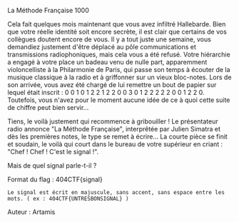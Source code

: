  La Méthode Française
1000

Cela fait quelques mois maintenant que vous avez infiltré Hallebarde. Bien que votre réelle identité soit encore secrète, il est clair que certains de vos collègues doutent encore de vous. Il y a tout juste une semaine, vous demandiez justement d'être déplacé au pôle communications et transmissions radiophoniques, mais cela vous a été refusé. Votre hiérarchie a engagé à votre place un badeau venu de nulle part, apparemment violoncelliste à la Philarmonie de Paris, qui passe son temps à écouter de la musique classique à la radio et à griffonner sur un vieux bloc-notes. Lors de son arrivée, vous avez été chargé de lui remettre un bout de papier sur lequel était inscrit : 0 0 1 0 1 2 2 1 2 2 0 0 3 0 1 2 2 2 2 2 0 0 1 2 2 0. Toutefois, vous n'avez pour le moment aucune idée de ce à quoi cette suite de chiffre peut bien servir...

Tiens, le voilà justement qui recommence à gribouiller ! Le présentateur radio annonce "La Méthode Française", interprêtée par Julien Simatra et dès les premières notes, le type se remet à écrire... La courte pièce se finit et soudain, le voilà qui court dans le bureau de votre supérieur en criant : "Chef ! Chef ! C'est le signal !".

Mais de quel signal parle-t-il ?

Format du flag : 404CTF{signal}

    Le signal est écrit en majuscule, sans accent, sans espace entre les mots. ( ex : 404CTF{UNTRESBONSIGNAL} )

Auteur : Artamis

